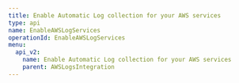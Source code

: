 ```yaml
---
title: Enable Automatic Log collection for your AWS services
type: api
name: EnableAWSLogServices
operationId: EnableAWSLogServices
menu:
  api_v2:
    name: Enable Automatic Log collection for your AWS services
    parent: AWSLogsIntegration
---
```

